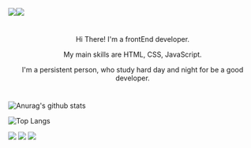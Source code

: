 <a href="https://www.instagram.com/d.hyun71/" target="_blank"><img src="https://img.shields.io/badge/d.hyun71-E4405F?style=flat-square&logo=Instagram&logoColor=white"/></a><img src="https://img.shields.io/badge/Mail-white?style=flat&logo=Gmail&logoColor=black"/> 

#
<div align="center">
Hi There! I'm a frontEnd developer.

My main skills are HTML, CSS, JavaScript.

I'm a persistent person, who study hard day and night for be a good developer.
</div>

#
![Anurag's github stats](https://github-readme-stats.vercel.app/api?username=KimDeokHyun&show_icons=true&theme=tokyonight)

![Top Langs](https://github-readme-stats.vercel.app/api/top-langs/?username=KimDeokHyun&layout=compact&theme=tokyonight)

<img src="https://img.shields.io/badge/css-green?style=flat&logo=Sass&logoColor=CC6699"/> <img src="https://img.shields.io/badge/html-black?style=flat&logo=html5&logoColor=E34F26"/> <img src="https://img.shields.io/badge/Python-#3776AB?style=flat&logo=Python&logoColor=3776AB"/>
